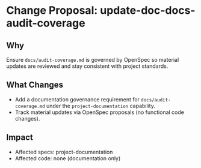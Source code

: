 # Change Proposal: update-doc-docs-audit-coverage

## Why

Ensure `docs/audit-coverage.md` is governed by OpenSpec so material updates are reviewed and stay consistent with project standards.

## What Changes

- Add a documentation governance requirement for `docs/audit-coverage.md` under the `project-documentation` capability.
- Track material updates via OpenSpec proposals (no functional code changes).

## Impact

- Affected specs: project-documentation
- Affected code: none (documentation only)
